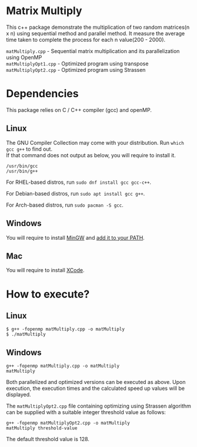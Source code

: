 # Matrix Multiply

This c++ package demonstrate the multiplication of two random matrices(n x n) using sequential method and parallel method. It measure the average time taken to complete the process for each n value(200 - 2000).

```matMultiply.cpp``` - Sequential matrix multiplication and its parallelization using OpenMP<br>
```matMultiplyOpt1.cpp``` - Optimized program using transpose<br>
```matMultiplyOpt2.cpp``` - Optimized program using Strassen

# Dependencies

This package relies on C / C++ compiler (gcc) and openMP.

## Linux

The GNU Compiler Collection may come with your distribution. Run `which gcc g++` to find out.<br>
If that command does not output as below, you will require to install it.
```shell
/usr/bin/gcc
/usr/bin/g++
```

For RHEL-based distros, run `sudo dnf install gcc gcc-c++`.

For Debian-based distros, run `sudo apt install gcc g++`.

For Arch-based distros, run `sudo pacman -S gcc`.

## Windows

You will require to install [MinGW](http://www.mingw.org/) and [add it to your PATH](https://www.howtogeek.com/118594/how-to-edit-your-system-path-for-easy-command-line-access/).

## Mac

You will require to install [XCode](https://developer.apple.com/xcode/).

# How to execute?

## Linux
```shell
$ g++ -fopenmp matMultiply.cpp -o matMultiply
$ ./matMultiply
```

## Windows
```shell
g++ -fopenmp matMultiply.cpp -o matMultiply
matMultiply
```

Both parallelized and optimized versions can be executed as above.
Upon execution, the execution times and the calculated speed up values will be displayed.

The ```matMultiplyOpt2.cpp``` file containing optimizing using Strassen algorithm can be supplied with a suitable integer threshold value as follows:
```shell
g++ -fopenmp matMultiplyOpt2.cpp -o matMultiply
matMultiply threshold-value
```

The default threshold value is 128.


